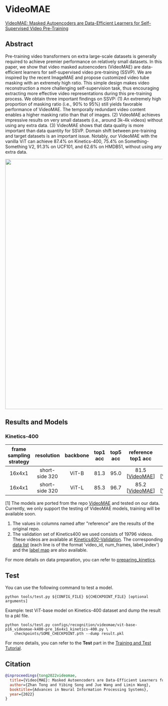 # VideoMAE

[VideoMAE: Masked Autoencoders are Data-Efficient Learners for Self-Supervised Video Pre-Training](https://arxiv.org/abs/2203.12602)

<!-- [ALGORITHM] -->

## Abstract

<!-- [ABSTRACT] -->

Pre-training video transformers on extra large-scale datasets is generally required to achieve premier performance on relatively small datasets. In this paper, we show that video masked autoencoders (VideoMAE) are data-efficient learners for self-supervised video pre-training (SSVP). We are inspired by the recent ImageMAE and propose customized video tube masking with an extremely high ratio. This simple design makes video reconstruction a more challenging self-supervision task, thus encouraging extracting more effective video representations during this pre-training process. We obtain three important findings on SSVP: (1) An extremely high proportion of masking ratio (i.e., 90% to 95%) still yields favorable performance of VideoMAE. The temporally redundant video content enables a higher masking ratio than that of images. (2) VideoMAE achieves impressive results on very small datasets (i.e., around 3k-4k videos) without using any extra data. (3) VideoMAE shows that data quality is more important than data quantity for SSVP. Domain shift between pre-training and target datasets is an important issue. Notably, our VideoMAE with the vanilla ViT can achieve 87.4% on Kinetics-400, 75.4% on Something-Something V2, 91.3% on UCF101, and 62.6% on HMDB51, without using any extra data.

<!-- [IMAGE] -->

<div align=center>
<img src="https://user-images.githubusercontent.com/35267818/191656296-14f28f4a-203f-4eeb-a4c3-c2efdb6d1ab4.png" width="800"/>
</div>

## Results and Models

### Kinetics-400

| frame sampling strategy |   resolution   | backbone | top1 acc | top5 acc |         reference top1 acc         |         reference top5 acc         | testing protocol  | FLOPs | params |         config         |         ckpt          |
| :---------------------: | :------------: | :------: | :------: | :------: | :--------------------------------: | :--------------------------------: | :---------------: | :---: | :----: | :--------------------: | :-------------------: |
|         16x4x1          | short-side 320 |  ViT-B   |   81.3   |   95.0   | 81.5 \[[VideoMAE](https://github.com/MCG-NJU/VideoMAE/blob/main/MODEL_ZOO.md)\] | 95.1 \[[VideoMAE](https://github.com/MCG-NJU/VideoMAE/blob/main/MODEL_ZOO.md)\] | 5 clips x 3 crops | 180G  |  87M   | [config](/configs/recognition/videomae/vit-base-p16_videomae-k400-pre_16x4x1_kinetics-400.py) | [ckpt](https://download.openmmlab.com/mmaction/v1.0/recognition/videomae/vit-base-p16_videomae-k400-pre_16x4x1_kinetics-400_20221013-860a3cd3.pth) \[1\] |
|         16x4x1          | short-side 320 |  ViT-L   |   85.3   |   96.7   | 85.2 \[[VideoMAE](https://github.com/MCG-NJU/VideoMAE/blob/main/MODEL_ZOO.md)\] | 96.8 \[[VideoMAE](https://github.com/MCG-NJU/VideoMAE/blob/main/MODEL_ZOO.md)\] | 5 clips x 3 crops | 597G  |  305M  | [config](/configs/recognition/videomae/vit-large-p16_videomae-k400-pre_16x4x1_kinetics-400.py) | [ckpt](https://download.openmmlab.com/mmaction/v1.0/recognition/videomae/vit-large-p16_videomae-k400-pre_16x4x1_kinetics-400_20221013-229dbb03.pth) \[1\] |

\[1\] The models are ported from the repo [VideoMAE](https://github.com/MCG-NJU/VideoMAE) and tested on our data. Currently, we only support the testing of VideoMAE models, training will be available soon.

1. The values in columns named after "reference" are the results of the original repo.
2. The validation set of Kinetics400 we used consists of 19796 videos. These videos are available at [Kinetics400-Validation](https://mycuhk-my.sharepoint.com/:u:/g/personal/1155136485_link_cuhk_edu_hk/EbXw2WX94J1Hunyt3MWNDJUBz-nHvQYhO9pvKqm6g39PMA?e=a9QldB). The corresponding [data list](https://download.openmmlab.com/mmaction/dataset/k400_val/kinetics_val_list.txt) (each line is of the format 'video_id, num_frames, label_index') and the [label map](https://download.openmmlab.com/mmaction/dataset/k400_val/kinetics_class2ind.txt) are also available.

For more details on data preparation, you can refer to [preparing_kinetics](/tools/data/kinetics/README.md).

## Test

You can use the following command to test a model.

```shell
python tools/test.py ${CONFIG_FILE} ${CHECKPOINT_FILE} [optional arguments]
```

Example: test ViT-base model on Kinetics-400 dataset and dump the result to a pkl file.

```shell
python tools/test.py configs/recognition/videomae/vit-base-p16_videomae-k400-pre_16x4x1_kinetics-400.py \
    checkpoints/SOME_CHECKPOINT.pth --dump result.pkl
```

For more details, you can refer to the **Test** part in the [Training and Test Tutorial](/docs/en/user_guides/train_test.md).

## Citation

```BibTeX
@inproceedings{tong2022videomae,
  title={Video{MAE}: Masked Autoencoders are Data-Efficient Learners for Self-Supervised Video Pre-Training},
  author={Zhan Tong and Yibing Song and Jue Wang and Limin Wang},
  booktitle={Advances in Neural Information Processing Systems},
  year={2022}
}
```
